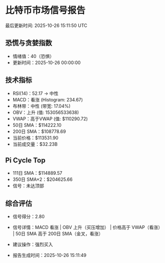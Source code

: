 # 比特币市场信号报告

最后更新时间: 2025-10-26 15:11:50 UTC

## 恐慌与贪婪指数
- 情绪值：40（恐惧）
- 更新时间：2025-10-26 00:00:00

## 技术指标
- RSI(14)：52.17 → 中性
- MACD：看涨 (Histogram: 234.67)
- 布林带：中性 (带宽: 17.04%)
- OBV：上升 (值: 153056533638)
- VWAP：高于VWAP (值: $110290.72)
- 50日 SMA：$114222.10
- 200日 SMA：$108778.69
- 当前价格：$113531.90
- 当前成交量：$32.23B

## Pi Cycle Top
- 111日 SMA：$114889.57
- 350日 SMA×2：$204625.66
- 信号：未达顶部

## 综合评估
- 信号得分：2.80
- 信号详情：MACD 看涨 | OBV 上升（买压增加） | 价格高于 VWAP（看涨） | 50日 SMA 高于 200日 SMA（金叉，看涨）
- 建议操作：强烈买入

- 报告生成时间：2025-10-26 15:11:49